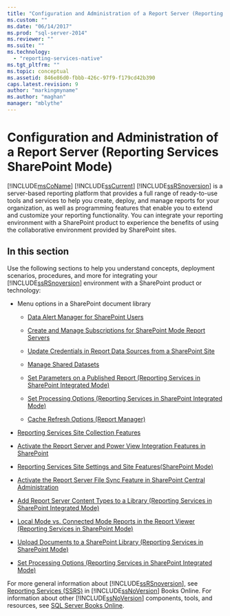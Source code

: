 ```yaml
---
title: "Configuration and Administration of a Report Server (Reporting Services SharePoint Mode) | Microsoft Docs"
ms.custom: ""
ms.date: "06/14/2017"
ms.prod: "sql-server-2014"
ms.reviewer: ""
ms.suite: ""
ms.technology: 
  - "reporting-services-native"
ms.tgt_pltfrm: ""
ms.topic: conceptual
ms.assetid: 846e86d0-fbbb-426c-97f9-f179cd42b390
caps.latest.revision: 9
author: "markingmyname"
ms.author: "maghan"
manager: "mblythe"
---
```

# Configuration and Administration of a Report Server (Reporting Services SharePoint Mode)
  [!INCLUDE[msCoName](../includes/msconame-md.md)] [!INCLUDE[ssCurrent](../includes/sscurrent-md.md)] [!INCLUDE[ssRSnoversion](../includes/ssrsnoversion-md.md)] is a server-based reporting platform that provides a full range of ready-to-use tools and services to help you create, deploy, and manage reports for your organization, as well as programming features that enable you to extend and customize your reporting functionality. You can integrate your reporting environment with a SharePoint product to experience the benefits of using the collaborative environment provided by SharePoint sites.  
  
## In this section  
 Use the following sections to help you understand concepts, deployment scenarios, procedures, and more for integrating your [!INCLUDE[ssRSnoversion](../includes/ssrsnoversion-md.md)] environment with a SharePoint product or technology:  
  
-   Menu options in a SharePoint document library  
  
    -   [Data Alert Manager for SharePoint Users](../../2014/reporting-services/data-alert-manager-for-sharepoint-users.md)  
  
    -   [Create and Manage Subscriptions for SharePoint Mode Report Servers](subscriptions/create-and-manage-subscriptions-for-sharepoint-mode-report-servers.md)  
  
    -   [Update Credentials in Report Data Sources from a SharePoint Site](report-data/update-credentials-in-report-data-sources-from-a-sharepoint-site.md)  
  
    -   [Manage Shared Datasets](report-data/manage-shared-datasets.md)  
  
    -   [Set Parameters on a Published Report &#40;Reporting Services in SharePoint Integrated Mode&#41;](report-design/set-parameters-on-a-published-report-sharepoint-integrated-mode.md)  
  
    -   [Set Processing Options &#40;Reporting Services in SharePoint Integrated Mode&#41;](../../2014/reporting-services/set-processing-options-reporting-services-in-sharepoint-integrated-mode.md)  
  
    -   [Cache Refresh Options &#40;Report Manager&#41;](../../2014/reporting-services/cache-refresh-options-report-manager.md)  
  
-   [Reporting Services Site Collection Features](../../2014/reporting-services/reporting-services-site-collection-features.md)  
  
-   [Activate the Report Server and Power View Integration Features in SharePoint](activate-the-report-server-and-power-view-integration-features-in-sharepoint.md)  
  
-   [Reporting Services Site Settings and Site Features&#40;SharePoint Mode&#41;](../../2014/reporting-services/reporting-services-site-settings-and-site-features-sharepoint-mode.md)  
  
-   [Activate the Report Server File Sync Feature in SharePoint Central Administration](../../2014/reporting-services/activate-report-server-file-sync-feature-sharepoint-central-administration.md)  
  
-   [Add Report Server Content Types to a Library &#40;Reporting Services in SharePoint Integrated Mode&#41;](../../2014/reporting-services/add-reporting-services-content-types-to-a-sharepoint-library.md)  
  
-   [Local Mode vs. Connected Mode Reports in the Report Viewer &#40;Reporting Services in SharePoint Mode&#41;](../../2014/reporting-services/local-vs-connected-mode-report-viewer-reporting-services-sharepoint-mode.md)  
  
-   [Upload Documents to a SharePoint Library &#40;Reporting Services in SharePoint Mode&#41;](../../2014/reporting-services/upload-documents-to-a-sharepoint-library-reporting-services-in-sharepoint-mode.md)  
  
-   [Set Processing Options &#40;Reporting Services in SharePoint Integrated Mode&#41;](../../2014/reporting-services/set-processing-options-reporting-services-in-sharepoint-integrated-mode.md)  
  
 For more general information about [!INCLUDE[ssRSnoversion](../includes/ssrsnoversion-md.md)], see [Reporting Services &#40;SSRS&#41;](create-deploy-and-manage-mobile-and-paginated-reports.md) in [!INCLUDE[ssNoVersion](../includes/ssnoversion-md.md)] Books Online. For information about other [!INCLUDE[ssNoVersion](../includes/ssnoversion-md.md)] components, tools, and resources, see [SQL Server Books Online](../2014-toc/books-online-for-sql-server-2014.md).  
  
  